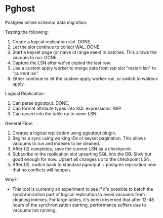 Pghost
======

Postgres online schema/ data migration.

Testing the following:
1. Create a logical replication slot. DONE.
2. Let the slot continue to collect WAL. DONE.
3. Start a keyset page (or naive id range seek) in batches. This allows the vacuum to run. DONE.
4. Capture the LSN after we've copied the last row.
5. Use a custom apply worker to merge data from rep slot "restart lsn" to "current lsn".
6. Either continue to let the custom apply worker run, or switch to walrecv apply.

Logical Replication:
1. Can parse pgoutput. DONE.
2. Can format attribute types into SQL expressions. WIP.
3. Can upsert into the table up to some LSN.

General Flow:
1. Creates a logical replication using pgoutput plugin.
2. Begins a sync using walking IDs or keyset pagination. This allows vacuums to run and indexes to be cleaned.
3. After (2) completes, save the current LSN as a checkpoint.
3. Subscribe to the replication slot upserting SQL into the DB. Slow but good enough for now. Upsert all changes up to the checkpoint LSN.
4. After (3), switch back to standard pgoutput + postgres replication now that no conflicts will happen.

Why?:
- This tool is currently an experiment to see if it's possible to batch the synchronization part of logical replication to avoid vacuums from cleaning indexes. For large tables, it's been observed that after 12-48 hours of the synchronization starting, performance suffers due to vacuums not running.
